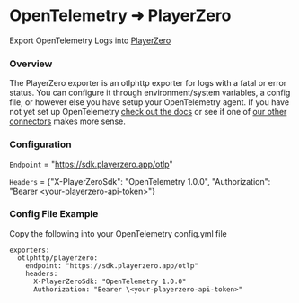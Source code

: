 # OpenTelemetry ➜ PlayerZero
Export OpenTelemetry Logs into [PlayerZero](https://go.playerzero.app/)


### Overview
The PlayerZero exporter is an otlphttp exporter for logs with a fatal or error status. You can configure it through environment/system variables, a config file, or however else you have setup your OpenTelemetry agent. If you have not yet set up OpenTelemetry [check out the docs](https://opentelemetry.io/docs/getting-started/dev/) or see if one of [our other connectors](https://go.playerzero.app/connectors) makes more sense.


### Configuration
`Endpoint` = "https://sdk.playerzero.app/otlp"

`Headers` =  {"X-PlayerZeroSdk": "OpenTelemetry 1.0.0", "Authorization": "Bearer \<your-playerzero-api-token>"}


### Config File Example
Copy the following into your OpenTelemetry config.yml file
```
exporters:
  otlphttp/playerzero:
    endpoint: "https://sdk.playerzero.app/otlp"
    headers:
      X-PlayerZeroSdk: "OpenTelemetry 1.0.0"
      Authorization: "Bearer \<your-playerzero-api-token>"
```
